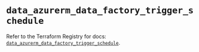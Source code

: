 # `data_azurerm_data_factory_trigger_schedule`

Refer to the Terraform Registry for docs: [`data_azurerm_data_factory_trigger_schedule`](https://registry.terraform.io/providers/hashicorp/azurerm/4.0.1/docs/data-sources/data_factory_trigger_schedule).
